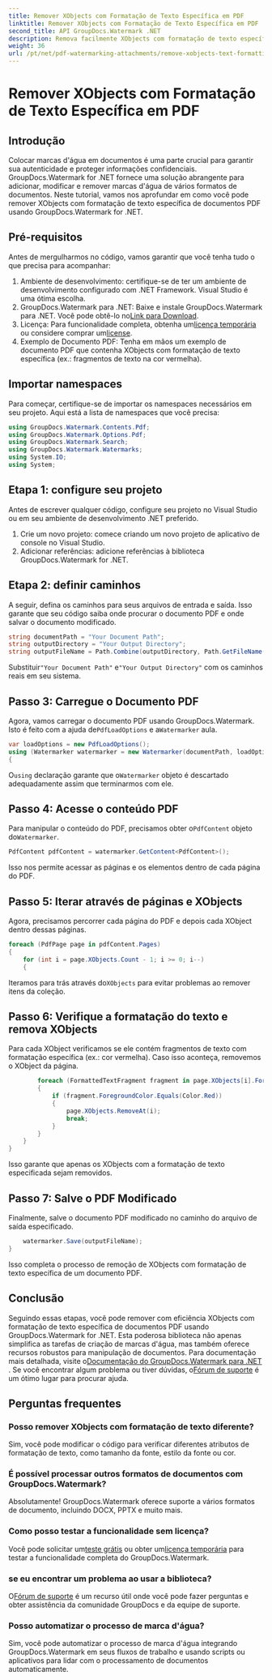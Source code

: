```yaml
---
title: Remover XObjects com Formatação de Texto Específica em PDF
linktitle: Remover XObjects com Formatação de Texto Específica em PDF
second_title: API GroupDocs.Watermark .NET
description: Remova facilmente XObjects com formatação de texto específica de PDFs usando GroupDocs.Watermark for .NET. Siga nosso guia para uma manipulação perfeita de documentos.
weight: 36
url: /pt/net/pdf-watermarking-attachments/remove-xobjects-text-formatting-pdf/
---
```


# Remover XObjects com Formatação de Texto Específica em PDF

## Introdução
Colocar marcas d'água em documentos é uma parte crucial para garantir sua autenticidade e proteger informações confidenciais. GroupDocs.Watermark for .NET fornece uma solução abrangente para adicionar, modificar e remover marcas d'água de vários formatos de documentos. Neste tutorial, vamos nos aprofundar em como você pode remover XObjects com formatação de texto específica de documentos PDF usando GroupDocs.Watermark for .NET.
## Pré-requisitos
Antes de mergulharmos no código, vamos garantir que você tenha tudo o que precisa para acompanhar:
1. Ambiente de desenvolvimento: certifique-se de ter um ambiente de desenvolvimento configurado com .NET Framework. Visual Studio é uma ótima escolha.
2.  GroupDocs.Watermark para .NET: Baixe e instale GroupDocs.Watermark para .NET. Você pode obtê-lo no[Link para Download](https://releases.groupdocs.com/Watermark/net/).
3.  Licença: Para funcionalidade completa, obtenha um[licença temporária](https://purchase.groupdocs.com/temporary-licença/) ou considere comprar um[license](https://purchase.groupdocs.com/buy).
4. Exemplo de Documento PDF: Tenha em mãos um exemplo de documento PDF que contenha XObjects com formatação de texto específica (ex.: fragmentos de texto na cor vermelha).

## Importar namespaces
Para começar, certifique-se de importar os namespaces necessários em seu projeto. Aqui está a lista de namespaces que você precisa:
```csharp
using GroupDocs.Watermark.Contents.Pdf;
using GroupDocs.Watermark.Options.Pdf;
using GroupDocs.Watermark.Search;
using GroupDocs.Watermark.Watermarks;
using System.IO;
using System;
```
## Etapa 1: configure seu projeto
Antes de escrever qualquer código, configure seu projeto no Visual Studio ou em seu ambiente de desenvolvimento .NET preferido.
1. Crie um novo projeto: comece criando um novo projeto de aplicativo de console no Visual Studio.
2. Adicionar referências: adicione referências à biblioteca GroupDocs.Watermark for .NET.
## Etapa 2: definir caminhos
A seguir, defina os caminhos para seus arquivos de entrada e saída. Isso garante que seu código saiba onde procurar o documento PDF e onde salvar o documento modificado.
```csharp
string documentPath = "Your Document Path";
string outputDirectory = "Your Output Directory";
string outputFileName = Path.Combine(outputDirectory, Path.GetFileName(documentPath));
```
 Substituir`"Your Document Path"` e`"Your Output Directory"` com os caminhos reais em seu sistema.
## Passo 3: Carregue o Documento PDF
 Agora, vamos carregar o documento PDF usando GroupDocs.Watermark. Isto é feito com a ajuda de`PdfLoadOptions` e a`Watermarker` aula.
```csharp
var loadOptions = new PdfLoadOptions();
using (Watermarker watermarker = new Watermarker(documentPath, loadOptions))
{
```
 O`using` declaração garante que o`Watermarker` objeto é descartado adequadamente assim que terminarmos com ele.
## Passo 4: Acesse o conteúdo PDF
 Para manipular o conteúdo do PDF, precisamos obter o`PdfContent` objeto do`Watermarker`.
```csharp
PdfContent pdfContent = watermarker.GetContent<PdfContent>();
```
Isso nos permite acessar as páginas e os elementos dentro de cada página do PDF.
## Passo 5: Iterar através de páginas e XObjects
Agora, precisamos percorrer cada página do PDF e depois cada XObject dentro dessas páginas.
```csharp
foreach (PdfPage page in pdfContent.Pages)
{
    for (int i = page.XObjects.Count - 1; i >= 0; i--)
    {
```
 Iteramos para trás através do`XObjects` para evitar problemas ao remover itens da coleção.
## Passo 6: Verifique a formatação do texto e remova XObjects
Para cada XObject verificamos se ele contém fragmentos de texto com formatação específica (ex.: cor vermelha). Caso isso aconteça, removemos o XObject da página.
```csharp
        foreach (FormattedTextFragment fragment in page.XObjects[i].FormattedTextFragments)
        {
            if (fragment.ForegroundColor.Equals(Color.Red))
            {
                page.XObjects.RemoveAt(i);
                break;
            }
        }
    }
}
```
Isso garante que apenas os XObjects com a formatação de texto especificada sejam removidos.
## Passo 7: Salve o PDF Modificado
Finalmente, salve o documento PDF modificado no caminho do arquivo de saída especificado.
```csharp
    watermarker.Save(outputFileName);
}
```
Isso completa o processo de remoção de XObjects com formatação de texto específica de um documento PDF.

## Conclusão
Seguindo essas etapas, você pode remover com eficiência XObjects com formatação de texto específica de documentos PDF usando GroupDocs.Watermark for .NET. Esta poderosa biblioteca não apenas simplifica as tarefas de criação de marcas d'água, mas também oferece recursos robustos para manipulação de documentos. Para documentação mais detalhada, visite o[Documentação do GroupDocs.Watermark para .NET](https://tutorials.groupdocs.com/Watermark/net/) . Se você encontrar algum problema ou tiver dúvidas, o[Fórum de suporte](https://forum.groupdocs.com/c/watermark/19) é um ótimo lugar para procurar ajuda.
## Perguntas frequentes
### Posso remover XObjects com formatação de texto diferente?
Sim, você pode modificar o código para verificar diferentes atributos de formatação de texto, como tamanho da fonte, estilo da fonte ou cor.
### É possível processar outros formatos de documentos com GroupDocs.Watermark?
Absolutamente! GroupDocs.Watermark oferece suporte a vários formatos de documento, incluindo DOCX, PPTX e muito mais.
### Como posso testar a funcionalidade sem licença?
 Você pode solicitar um[teste grátis](https://releases.groupdocs.com/) ou obter um[licença temporária](https://purchase.groupdocs.com/temporary-license/) para testar a funcionalidade completa do GroupDocs.Watermark.
### se eu encontrar um problema ao usar a biblioteca?
 O[Fórum de suporte](https://forum.groupdocs.com/c/watermark/19) é um recurso útil onde você pode fazer perguntas e obter assistência da comunidade GroupDocs e da equipe de suporte.
### Posso automatizar o processo de marca d'água?
Sim, você pode automatizar o processo de marca d'água integrando GroupDocs.Watermark em seus fluxos de trabalho e usando scripts ou aplicativos para lidar com o processamento de documentos automaticamente.